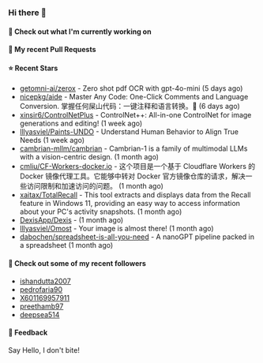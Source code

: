 ### Hi there 👋

#### 👷 Check out what I'm currently working on

#### 🔨 My recent Pull Requests


#### ⭐ Recent Stars

- [getomni-ai/zerox](https://github.com/getomni-ai/zerox) - Zero shot pdf OCR with gpt-4o-mini (5 days ago)
- [nicepkg/aide](https://github.com/nicepkg/aide) - Master Any Code: One-Click Comments and Language Conversion.  掌握任何屎山代码：一键注释和语言转换。💪 (6 days ago)
- [xinsir6/ControlNetPlus](https://github.com/xinsir6/ControlNetPlus) - ControlNet&#43;&#43;: All-in-one ControlNet for image generations and editing! (1 week ago)
- [lllyasviel/Paints-UNDO](https://github.com/lllyasviel/Paints-UNDO) - Understand Human Behavior to Align True Needs (1 week ago)
- [cambrian-mllm/cambrian](https://github.com/cambrian-mllm/cambrian) - Cambrian-1 is a family of multimodal LLMs with a vision-centric design. (1 month ago)
- [cmliu/CF-Workers-docker.io](https://github.com/cmliu/CF-Workers-docker.io) - 这个项目是一个基于 Cloudflare Workers 的 Docker 镜像代理工具。它能够中转对 Docker 官方镜像仓库的请求，解决一些访问限制和加速访问的问题。 (1 month ago)
- [xaitax/TotalRecall](https://github.com/xaitax/TotalRecall) - This tool extracts and displays data from the Recall feature in Windows 11, providing an easy way to access information about your PC&#39;s activity snapshots. (1 month ago)
- [DexisApp/Dexis](https://github.com/DexisApp/Dexis) -  (1 month ago)
- [lllyasviel/Omost](https://github.com/lllyasviel/Omost) - Your image is almost there! (1 month ago)
- [dabochen/spreadsheet-is-all-you-need](https://github.com/dabochen/spreadsheet-is-all-you-need) - A nanoGPT pipeline packed in a spreadsheet (1 month ago)

#### 👯 Check out some of my recent followers

- [ishandutta2007](https://github.com/ishandutta2007)
- [pedrofaria90](https://github.com/pedrofaria90)
- [X601169957911](https://github.com/X601169957911)
- [preethamb97](https://github.com/preethamb97)
- [deepsea514](https://github.com/deepsea514)

#### 💬 Feedback

Say Hello, I don't bite!